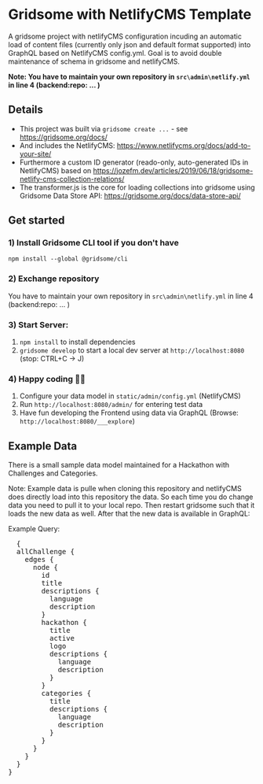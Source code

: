 # Gridsome with NetlifyCMS Template
A gridsome project with netlifyCMS configuration incuding an automatic load of content files (currently only json and default format supported) into GraphQL based on NetlifyCMS config.yml. Goal is to avoid double maintenance of schema in gridsome and netlifyCMS.

**Note: You have to maintain your own repository in `src\admin\netlify.yml` in line 4 (backend:repo: ... )**

## Details
- This project was built via `gridsome create ...` - see https://gridsome.org/docs/
- And includes the NetlifyCMS: https://www.netlifycms.org/docs/add-to-your-site/
- Furthermore a custom ID generator (reado-only, auto-generated IDs in NetlifyCMS) based on https://jozefm.dev/articles/2019/06/18/gridsome-netlify-cms-collection-relations/
- The transformer.js is the core for loading collections into gridsome using Gridsome Data Store API: https://gridsome.org/docs/data-store-api/

## Get started 

### 1) Install Gridsome CLI tool if you don't have
`npm install --global @gridsome/cli`

### 2) Exchange repository 
You have to maintain your own repository in `src\admin\netlify.yml` in line 4 (backend:repo: ... )

### 3) Start Server: 
1) `npm install`  to install dependencies
2) `gridsome develop` to start a local dev server at `http://localhost:8080` (stop: CTRL+C -> J) 

### 4) Happy coding 🎉🙌
1) Configure your data model in `static/admin/config.yml` (NetlifyCMS)
2) Run `http://localhost:8080/admin/` for entering test data
3) Have fun developing the Frontend using data via GraphQL (Browse: `http://localhost:8080/___explore`)

## Example Data
There is a small sample data model maintained for a Hackathon with Challenges and Categories. 

Note: Example data is pulle when cloning this repository and netlifyCMS does directly load into this repository the data. So each time you do change data you need to pull it to your local repo. Then restart gridsome such that it loads the new data as well. After that the new data is available in GraphQL:

Example Query: 
<pre>
  {
  allChallenge {
    edges {
      node {
        id
        title
        descriptions {
          language
          description
        }      
        hackathon {
          title
          active
          logo
          descriptions {
            language
            description
          }
        }        
        categories {
          title
          descriptions {
            language
            description
          }
        }
      }
    }
  }
}
</pre>


